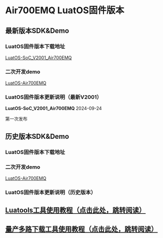 # Air700EMQ LuatOS固件版本

## 最新版本SDK&Demo

### LuatOS固件版本下载地址

[LuatOS-SoC_V2001_Air700EMQ](https://gitee.com/openLuat/LuatOS/releases/download/v2001.ec7xx.release/LuatOS-SoC_V2001_Air700EMQ.soc)

### 二次开发demo

[LuatOS-Air700EMQ](https://gitee.com/openLuat/LuatOS-Air700EMQ)

### LuatOS固件版本更新说明（最新V2001）

**LuatOS-SoC_V2001_Air700EMQ** 2024-09-24

第一次发布

## 历史版本SDK&Demo

### LuatOS固件版本下载地址

### 二次开发demo

[LuatOS-Air700EMQ](https://gitee.com/openLuat/LuatOS-Air700EMQ)

### LuatOS固件版本更新说明（历史版本）

## [Luatools工具使用教程（点击此处，跳转阅读）](https://docs.openluat.com/Luatools/)

## [量产多路下载工具使用教程（点击此处，跳转阅读）](https://docs.openluat.com/multi_download/)
